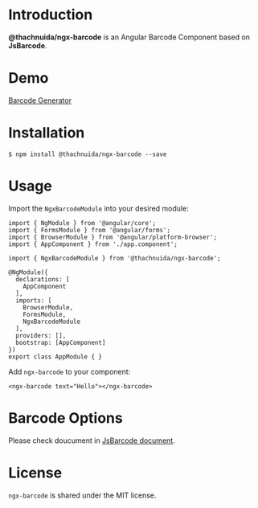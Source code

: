 # Introduction

**@thachnuida/ngx-barcode** is an Angular Barcode Component based on **JsBarcode**.

# Demo

[Barcode Generator](http://thachnuida.github.io/ngx-barcode)

# Installation

```
$ npm install @thachnuida/ngx-barcode --save
```

# Usage

Import the `NgxBarcodeModule` into your desired module:

```
import { NgModule } from '@angular/core';
import { FormsModule } from '@angular/forms';
import { BrowserModule } from '@angular/platform-browser';
import { AppComponent } from './app.component';

import { NgxBarcodeModule } from '@thachnuida/ngx-barcode';

@NgModule({
  declarations: [
    AppComponent
  ],
  imports: [
    BrowserModule,
    FormsModule,
    NgxBarcodeModule
  ],
  providers: [],
  bootstrap: [AppComponent]
})
export class AppModule { }
```

Add `ngx-barcode` to your component:

```
<ngx-barcode text="Hello"></ngx-barcode>
```

# Barcode Options

Please check doucument in [JsBarcode document](https://github.com/lindell/JsBarcode/wiki/Options).


# License

`ngx-barcode` is shared under the MIT license.
